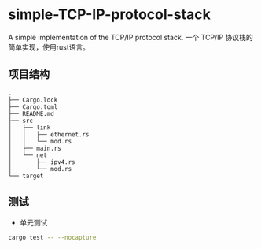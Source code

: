 # simple-TCP-IP-protocol-stack
A simple implementation of the TCP/IP protocol stack.
一个 TCP/IP 协议栈的简单实现，使用rust语言。
## 项目结构
```
.
├── Cargo.lock
├── Cargo.toml
├── README.md
├── src
│   ├── link
│   │   ├── ethernet.rs
│   │   └── mod.rs
│   ├── main.rs
│   └── net
│       ├── ipv4.rs
│       └── mod.rs
└── target
```
## 测试
* 单元测试
```bash
cargo test -- --nocapture
```



